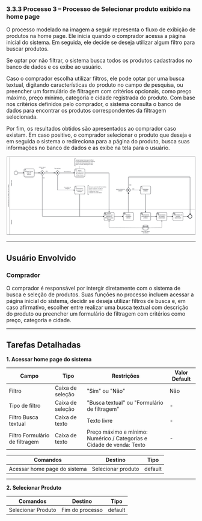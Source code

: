 ### 3.3.3 Processo 3 – Processo de Selecionar produto exibido na home page

O processo modelado na imagem a seguir representa o fluxo de exibição de produtos na home page. Ele inicia quando o comprador acessa a página inicial do sistema. Em seguida, ele decide se deseja utilizar algum filtro para buscar produtos. 

Se optar por não filtrar, o sistema busca todos os produtos cadastrados no banco de dados e os exibe ao usuário. 

Caso o comprador escolha utilizar filtros, ele pode optar por uma busca textual, digitando características do produto no campo de pesquisa, ou preencher um formulário de filtragem com critérios opcionais, como preço máximo, preço mínimo, categoria e cidade registrada do produto. Com base nos critérios definidos pelo comprador, o sistema consulta o banco de dados para encontrar os produtos correspondentes da filtragem selecionada. 

Por fim, os resultados obtidos são apresentados ao comprador caso existam. Em caso positivo, o comprador selecionar o produto que deseja e em seguida o sistema o redireciona para a página do produto, busca suas informações no banco de dados e as exibe na tela para o usuário.

![Processo de Selecionar produto exibido na home page](../images/processo03-selecionar-produto-exibido-na-home-page.png "Modelo BPMN do Processo 3.")

---

## **Usuário Envolvido**

### **Comprador**
O comprador é responsável por intergir diretamente com o sistema de busca e seleção de produtos. Suas funções no processo incluem acessar a página inicial do sistema, decidir se deseja utilizar filtros de busca e, em caso afirmativo, escolher entre realizar uma busca textual com descrição do produto ou preencher um formulário de filtragem com critérios como preço, categoria e cidade.

---

## **Tarefas Detalhadas**

**1. Acessar home page do sistema**

| **Campo** |  **Tipo**       | **Restrições** | **Valor Default** |
| ---    | ---  | ---      | --- |
| Filtro | Caixa de seleção   | "Sim" ou "Não" | Não |
| Tipo de filtro | Caixa de seleção    | "Busca textual" ou "Formulário de filtragem" | - |
| Filtro Busca textual | Caixa de texto | Texto livre | - |
| Filtro Formulário de filtragem | Caixa de texto | Preço máximo e mínimo: Numérico / Categorias e Cidade de venda: Texto | - |

| **Comandos**         |  **Destino**                   | **Tipo** |
| ---                  | ---                            | ---               |
| Acessar home page do sistema | Selecionar produto | default           |

---

  **2. Selecionar Produto**

| **Comandos**         |  **Destino**                   | **Tipo** |
| ---                  | ---                            | ---               |
| Selecionar Produto | Fim do processo | default           |
